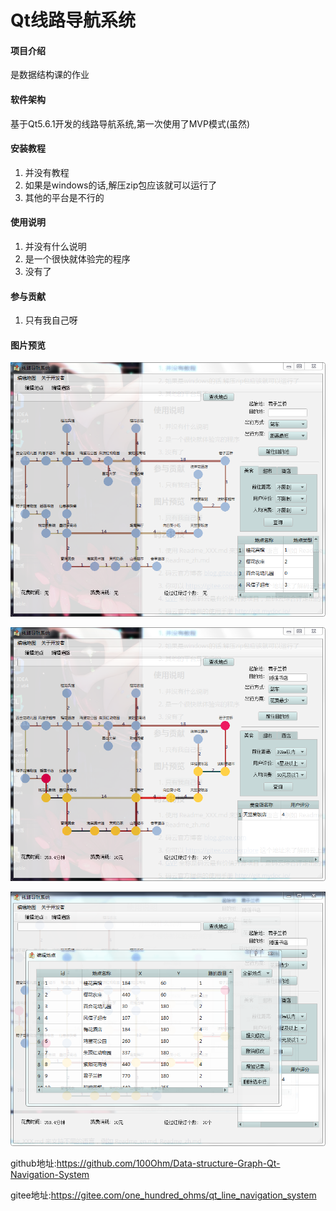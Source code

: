 # Qt线路导航系统

#### 项目介绍
是数据结构课的作业

#### 软件架构
基于Qt5.6.1开发的线路导航系统,第一次使用了MVP模式(虽然)


#### 安装教程

1. 并没有教程
2. 如果是windows的话,解压zip包应该就可以运行了
3. 其他的平台是不行的

#### 使用说明

1. 并没有什么说明
2. 是一个很快就体验完的程序
3. 没有了

#### 参与贡献

1. 只有我自己呀

#### 图片预览

![只有我自己呀](readme_1.png)

![readme_2](readme_2.png)

![](readme_3.png)

github地址:https://github.com/100Ohm/Data-structure-Graph-Qt-Navigation-System

gitee地址:https://gitee.com/one_hundred_ohms/qt_line_navigation_system